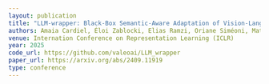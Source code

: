 ```yaml
---
layout: publication
title: "LLM-wrapper: Black-Box Semantic-Aware Adaptation of Vision-Language Models for Referring Expression Comprehension"
authors: Amaia Cardiel, Éloi Zablocki, Elias Ramzi, Oriane Siméoni, Matthieu Cord
venue: Internation Conference on Representation Learning (ICLR)
year: 2025
code_url: https://github.com/valeoai/LLM_wrapper
paper_url: https://arxiv.org/abs/2409.11919
type: conference
---
```

